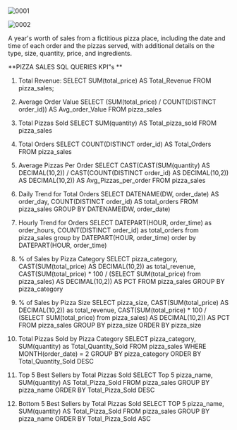 
![0001](https://github.com/antonionunnally/SQL/assets/97487571/67c4ba30-fc21-4708-8d7d-99a67de01d22)

![0002](https://github.com/antonionunnally/SQL/assets/97487571/6b7f7f67-c2fe-4ad8-a9aa-ba8efd895590)


A year's worth of sales from a fictitious pizza place, including the date and time of each order and the pizzas served, with additional details on the type, size, quantity, price, and ingredients.

**PIZZA SALES SQL QUERIES KPI"s **
1. Total Revenue:
SELECT SUM(total_price) AS Total_Revenue FROM pizza_sales;

2. Average Order Value
SELECT (SUM(total_price) / COUNT(DISTINCT order_id)) AS Avg_order_Value FROM pizza_sales

3. Total Pizzas Sold
SELECT SUM(quantity) AS Total_pizza_sold FROM pizza_sales

4. Total Orders
SELECT COUNT(DISTINCT order_id) AS Total_Orders FROM pizza_sales

5. Average Pizzas Per Order
SELECT CAST(CAST(SUM(quantity) AS DECIMAL(10,2)) / 
CAST(COUNT(DISTINCT order_id) AS DECIMAL(10,2)) AS DECIMAL(10,2))
AS Avg_Pizzas_per_order
FROM pizza_sales

6. Daily Trend for Total Orders
SELECT DATENAME(DW, order_date) AS order_day, COUNT(DISTINCT order_id) AS total_orders 
FROM pizza_sales
GROUP BY DATENAME(DW, order_date)

7. Hourly Trend for Orders
SELECT DATEPART(HOUR, order_time) as order_hours, COUNT(DISTINCT order_id) as total_orders
from pizza_sales
group by DATEPART(HOUR, order_time)
order by DATEPART(HOUR, order_time)

8. % of Sales by Pizza Category
SELECT pizza_category, CAST(SUM(total_price) AS DECIMAL(10,2)) as total_revenue,
CAST(SUM(total_price) * 100 / (SELECT SUM(total_price) from pizza_sales) AS DECIMAL(10,2)) AS PCT
FROM pizza_sales
GROUP BY pizza_category

9. % of Sales by Pizza Size
SELECT pizza_size, CAST(SUM(total_price) AS DECIMAL(10,2)) as total_revenue,
CAST(SUM(total_price) * 100 / (SELECT SUM(total_price) from pizza_sales) AS DECIMAL(10,2)) AS PCT
FROM pizza_sales
GROUP BY pizza_size
ORDER BY pizza_size


10. Total Pizzas Sold by Pizza Category
SELECT pizza_category, SUM(quantity) as Total_Quantity_Sold
FROM pizza_sales
WHERE MONTH(order_date) = 2
GROUP BY pizza_category
ORDER BY Total_Quantity_Sold DESC

11. Top 5 Best Sellers by Total Pizzas Sold
SELECT Top 5 pizza_name, SUM(quantity) AS Total_Pizza_Sold
FROM pizza_sales
GROUP BY pizza_name
ORDER BY Total_Pizza_Sold DESC

12. Bottom 5 Best Sellers by Total Pizzas Sold
SELECT TOP 5 pizza_name, SUM(quantity) AS Total_Pizza_Sold
FROM pizza_sales
GROUP BY pizza_name
ORDER BY Total_Pizza_Sold ASC


